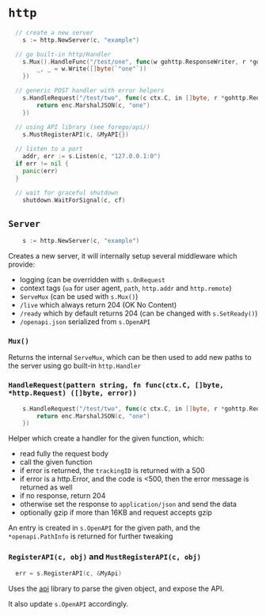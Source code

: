 # `http`

```go
  // create a new server
	s := http.NewServer(c, "example")

  // go built-in http/Handler
	s.Mux().HandleFunc("/test/one", func(w gohttp.ResponseWriter, r *gohttp.Request) {
		_, _ = w.Write([]byte(`"one"`))
	})

  // generic POST handler with error helpers
	s.HandleRequest("/test/two", func(c ctx.C, in []byte, r *gohttp.Request) ([]byte, error) {
		return enc.MarshalJSON(c, "one")
	})

  // using API library (see forego/api/)
	s.MustRegisterAPI(c, &MyAPI{})
  
  // listen to a port
	addr, err := s.Listen(c, "127.0.0.1:0")
  if err != nil {
    panic(err)
  }

  // wait for graceful shutdown
	shutdown.WaitForSignal(c, cf)
```

## `Server`

```go
	s := http.NewServer(c, "example")
```  

Creates a new server, it will internally setup several middleware which provide:
* logging (can be overridden with `s.OnRequest`
* context tags (`ua` for user agent, `path`, `http.addr` and `http.remote`)
* `ServeMux` (can be used with `s.Mux()`)
* `/live` which always return 204 (OK No Content)
* `/ready` which by default returns 204 (can be changed with `s.SetReady()`)
* `/openapi.json` serialized from `s.OpenAPI`

### `Mux()`

Returns the internal `ServeMux`, which can be then used to add new paths to the server using go built-in `http.Handler`

### `HandleRequest(pattern string, fn func(ctx.C, []byte, *http.Request) ([]byte, error))`

```go
	s.HandleRequest("/test/two", func(c ctx.C, in []byte, r *gohttp.Request) ([]byte, error) {
		return enc.MarshalJSON(c, "one")
	})
```

Helper which create a handler for the given function, which:
* read fully the request body
* call the given function
* if error is returned, the `trackingID` is returned with a 500
* if error is a http.Error, and the code is <500, then the error message is returned as well
* if no response, return 204
* otherwise set the response to `application/json` and send the data
* optionally gzip if more than 16KB and request accepts gzip

An entry is created in `s.OpenAPI` for the given path, and the `*openapi.PathInfo` is returned for further tweaking

### `RegisterAPI(c, obj)` and `MustRegisterAPI(c, obj)`

```go
  err = s.RegisterAPI(c, &MyApi)
```

Uses the [api](../api/) library to parse the given object, and expose the API.

It also update `s.OpenAPI` accordingly.


